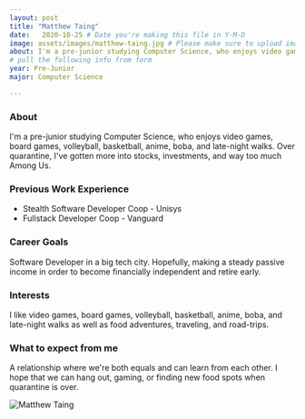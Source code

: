 ```yaml
---
layout: post
title: "Matthew Taing"
date:   2020-10-25 # Date you're making this file in Y-M-D
image: assets/images/matthew-taing.jpg # Please make sure to upload image in /assets/images/fname-lastname.ext format 
about: I'm a pre-junior studying Computer Science, who enjoys video games, board games, volleyball, basketball, anime, boba, and late-night walks. Over quarantine, I've gotten more into stocks, investments, and way too much Among Us.  # "Briefly describe yourself"
# pull the following info from form
year: Pre-Junior
major: Computer Science

---
```


### About

I'm a pre-junior studying Computer Science, who enjoys video games, board games, volleyball, basketball, anime, boba, and late-night walks. Over quarantine, I've gotten more into stocks, investments, and way too much Among Us. 

### Previous Work Experience
- Stealth Software Developer Coop - Unisys 
- Fullstack Developer Coop - Vanguard

### Career Goals

Software Developer in a big tech city. Hopefully, making a steady passive income in order to become financially independent and retire early.

### Interests

I like video games, board games, volleyball, basketball, anime, boba, and late-night walks as well as food adventures, traveling, and road-trips.

### What to expect from me

A relationship where we're both equals and can learn from each other. I hope that we can hang out, gaming, or finding new food spots when quarantine is over.

<div class="text-center my-5">
    <img src="{{ "assets/images/matthew-taing.jpg" | absolute_url }}" alt="Matthew Taing" class="rounded post-img" />
</div>